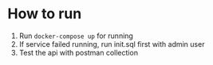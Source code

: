 # How to run

1. Run `docker-compose up` for running 
2. If service failed running, run init.sql first with admin user
3. Test the api with postman collection